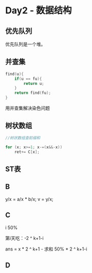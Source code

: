 # Day2 - 数据结构

## 优先队列

优先队列是一个堆。

## 并查集

```cpp
find(u){
    if(u == fu){
        return u;
    }
    return find(fu);
}

```

用并查集解决染色问题

## 树状数组

```cpp
//树状数组查前缀和

for (x; x>=1; x-=(x&&-x))
    ret+= C[x];

```

## ST表

## B

y/x = a/x * b/x;
v = y/x;

## C

i 50%

第i天吃：-2 ^ k+1-i

ans = x * 2 ^ k+1 - 求和 50% * 2 ^ k+1-i

## D